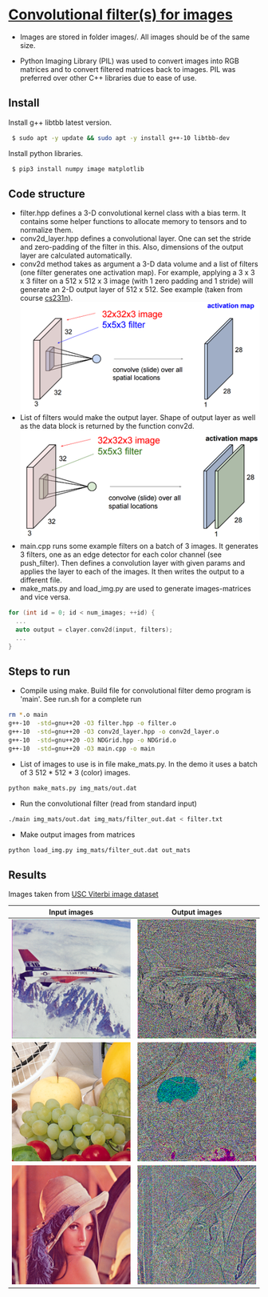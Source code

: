 # [Convolutional filter(s) for images](https://github.com/research-note/conv-filters)

* Images are stored in folder images/. All images should be of the same size.

* Python Imaging Library (PIL) was used to convert images into RGB matrices and to convert filtered matrices back to images. PIL was preferred over other C++ libraries 
  due to ease of use.

## Install

Install g++ libtbb latest version.

```bash
 $ sudo apt -y update && sudo apt -y install g++-10 libtbb-dev
```

Install python libraries.

```bash
 $ pip3 install numpy image matplotlib
```

## Code structure
  * filter.hpp defines a 3-D convolutional kernel class with a bias term. It contains some helper functions to allocate memory to tensors and to normalize them.
  * conv2d\_layer.hpp defines a convolutional layer. One can set the stride and zero-padding of the filter in this. Also, dimensions of the output layer are calculated
    automatically.
  * conv2d method takes as argument a 3-D data volume and a list of filters (one filter generates one activation map). For example, applying a 3 x 3 x 3 filter on a 512 x 512 x 3 image (with 1 zero padding and 1 stride) will generate an 2-D output layer of 512 x 512. See example (taken from course [cs231n](http://cs231n.stanford.edu/syllabus.html)).
  ![One filter](./images/one_map.png)
  * List of filters would make the output layer. Shape of output layer as well as the data block is returned by the function conv2d.
  ![Many filter](./images/multi_map.png)
  * main.cpp runs some example filters on a batch of 3 images. It generates 3 filters, one as an edge detector for each color channel (see push\_filter). Then defines
    a convolution layer with given params and applies the layer to each of the images. It then writes the output to a different file.
  * make\_mats.py and load\_img.py are used to generate images\-matrices and vice versa.

```cpp
for (int id = 0; id < num_images; ++id) {
  ...
  auto output = clayer.conv2d(input, filters);
  ...
}
```

## Steps to run
* Compile using make. Build file for convolutional filter demo program is 'main'. See run.sh for a complete run

```bash
rm *.o main
g++-10  -std=gnu++20 -O3 filter.hpp -o filter.o
g++-10  -std=gnu++20 -O3 conv2d_layer.hpp -o conv2d_layer.o
g++-10  -std=gnu++20 -O3 NDGrid.hpp -o NDGrid.o
g++-10  -std=gnu++20 -O3 main.cpp -o main
```

* List of images to use is in file make\_mats.py. In the demo it uses a batch of 3  512 \* 512 \* 3 (color) images.

```bash
python make_mats.py img_mats/out.dat
```

* Run the convolutional filter (read from standard input)

```bash
./main img_mats/out.dat img_mats/filter_out.dat < filter.txt
```

* Make output images from matrices

```bash
python load_img.py img_mats/filter_out.dat out_mats
```

## Results
Images taken from [USC Viterbi image dataset](http://sipi.usc.edu/database/database.php?volume=misc)

Input images               |  Output images
:-------------------------:|:-------------------------:
![](./images/color/airplane.png) | ![](./images/filter/0.bmp)
![](./images/color/fruits.png) | ![](./images/filter/1.bmp)
![](./images/color/lena.png) | ![](./images/filter/2.bmp)

